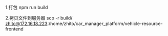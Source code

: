 1.打包
npm run build

2.拷贝文件到服务器
scp -r build/ zhito@172.16.18.223:/home/zhito/car_manager_platform/vehicle-resource-frontend
